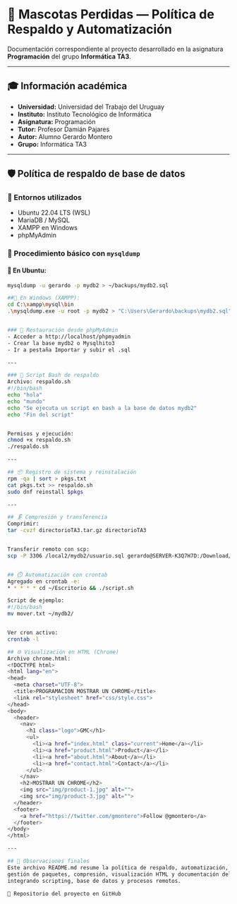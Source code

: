 # 🐾 Mascotas Perdidas — Política de Respaldo y Automatización

Documentación correspondiente al proyecto desarrollado en la asignatura **Programación** del grupo **Informática TA3**.

---

## 🎓 Información académica

- **Universidad:** Universidad del Trabajo del Uruguay
- **Instituto:** Instituto Tecnológico de Informática
- **Asignatura:** Programación  
- **Tutor:** Profesor Damián Pajares  
- **Autor:** Alumno Gerardo Montero  
- **Grupo:** Informática TA3

---

## 🛡️ Política de respaldo de base de datos

### 📍 Entornos utilizados

- Ubuntu 22.04 LTS (WSL)
- MariaDB / MySQL
- XAMPP en Windows
- phpMyAdmin

### 🔁 Procedimiento básico con `mysqldump`

#### 🔹 En Ubuntu:
```bash
mysqldump -u gerardo -p mydb2 > ~/backups/mydb2.sql

##🔹 En Windows (XAMPP):
cd C:\xampp\mysql\bin
.\mysqldump.exe -u root -p mydb2 > "C:\Users\Gerardo\backups\mydb2.sql"


### 📂 Restauración desde phpMyAdmin
- Acceder a http://localhost/phpmyadmin
- Crear la base mydb2 o Mysqlhito3
- Ir a pestaña Importar y subir el .sql

---

### 🧪 Script Bash de respaldo
Archivo: respaldo.sh
#!/bin/bash
echo "hola"
echo "mundo"
echo "Se ejecuta un script en bash a la base de datos mydb2"
echo "Fin del script"


Permisos y ejecución:
chmod +x respaldo.sh
./respaldo.sh

---

## 📦 Registro de sistema y reinstalación
rpm -qa | sort > pkgs.txt
cat pkgs.txt >> respaldo.sh
sudo dnf reinstall $pkgs

---

## 🗜️ Compresión y transferencia
Comprimir:
tar -cvzf directorioTA3.tar.gz directorioTA3


Transferir remoto con scp:
scp -P 3306 /local2/mydb2/usuario.sql gerardo@SERVER-K3Q7H7D:/Download/


## ⏱️ Automatización con crontab
Agregado en crontab -e:
* * * * * cd ~/Escritorio && ./script.sh

Script de ejemplo:
#!/bin/bash
mv mover.txt ~/mydb2/


Ver cron activo:
crontab -l

## 🌐 Visualización en HTML (Chrome)
Archivo chrome.html:
<!DOCTYPE html>
<html lang="en">
<head>
  <meta charset="UTF-8">
  <title>PROGRAMACION MOSTRAR UN CHROME</title>
  <link rel="stylesheet" href="css/style.css">
</head>
<body>
  <header>
    <nav>
      <h1 class="logo">GMC</h1>
      <ul>
        <li><a href="index.html" class="current">Home</a></li>
        <li><a href="product.html">Product</a></li>
        <li><a href="about.html">About</a></li>
        <li><a href="contact.html">Contact</a></li>
      </ul>
    </nav>
    <h2>MOSTRAR UN CHROME</h2>
    <img src="img/product-1.jpg" alt="">
    <img src="img/product-3.jpg" alt="">
  </header>
  <footer>
    <a href="https://twitter.com/gmontero">Follow @gmontero</a>
  </footer>
</body>
</html>

---

## 📘 Observaciones finales
Este archivo README.md resume la política de respaldo, automatización,
gestión de paquetes, compresión, visualización HTML y documentación del sistema utilizada en el proyecto,
integrando scripting, base de datos y procesos remotos.

🔗 Repositorio del proyecto en GitHub




